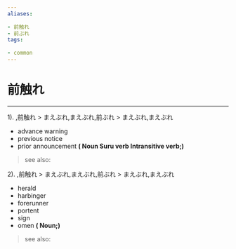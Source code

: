 ```yaml
---
aliases:
    
- 前触れ
- 前ぶれ
tags:
    
- common
---
```


# 前触れ
---
1).
,前触れ > まえぶれ,まえぶれ,前ぶれ > まえぶれ,まえぶれ

- advance warning
- previous notice
- prior announcement
**( Noun Suru verb Intransitive verb;)**
> see also: 
            
2).
,前触れ > まえぶれ,まえぶれ,前ぶれ > まえぶれ,まえぶれ

- herald
- harbinger
- forerunner
- portent
- sign
- omen
**( Noun;)**
> see also: 
            